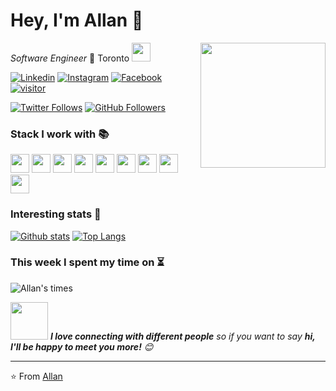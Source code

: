 # Hey, I'm Allan 👋 

<img align='right' src="https://media.giphy.com/media/M9gbBd9nbDrOTu1Mqx/giphy.gif" width="200">

_Software Engineer_ 🍁 Toronto 
<img src="https://media.giphy.com/media/WUlplcMpOCEmTGBtBW/giphy.gif" width="30"> 

[![Linkedin](https://img.shields.io/badge/-Allan_Im-blue?style=flat&logo=Linkedin&logoColor=white&link=https://www.linkedin.com/in/allanim/)](https://www.linkedin.com/in/allanim/)
[![Instagram](https://img.shields.io/badge/-@allan.im-red?style=flat&logo=instagram&logoColor=white&link=https://www.instagram.com/allan.im/)](https://www.instagram.com/allan.im/)
[![Facebook](https://img.shields.io/badge/-allan.syim-3b5998?style=flat&labelColor=3b5998&logo=facebook&logoColor=white&link=https://www.facebook.com/allan.syim/)](https://www.facebook.com/allan.syim/)
[![visitor](https://hits.seeyoufarm.com/api/count/incr/badge.svg?url=https%3A%2F%2Fgithub.com%2Fallanim)](https://hits.seeyoufarm.com)

[![Twitter Follows](https://img.shields.io/twitter/follow/allanlogs?label=Follow)](https://twitter.com/allanlogs)
[![GitHub Followers](https://img.shields.io/github/followers/allanim?label=Follow&style=social)](https://github.com/allanim?tab=followers)


### Stack I work with 📚
<code><img height="30" src="https://www.vectorlogo.zone/logos/java/java-icon.svg"></code>
<code><img height="30" src="https://www.vectorlogo.zone/logos/javascript/javascript-icon.svg"></code>
<code><img height="30" src="https://www.vectorlogo.zone/logos/typescriptlang/typescriptlang-icon.svg"></code>
<code><img height="30" src="https://www.vectorlogo.zone/logos/kotlinlang/kotlinlang-icon.svg"></code>
<code><img height="30" src="https://www.vectorlogo.zone/logos/groovy-lang/groovy-lang-icon.svg"></code>
<code><img height="30" src="https://www.vectorlogo.zone/logos/swift/swift-icon.svg"></code>
<code><img height="30" src="https://www.vectorlogo.zone/logos/golang/golang-icon.svg"></code>
<code><img height="30" src="https://www.vectorlogo.zone/logos/sass-lang/sass-lang-icon.svg"></code>
<code><img height="30" src="https://www.vectorlogo.zone/logos/w3_html5/w3_html5-icon.svg"></code>

<!--
### A little more about me... <img src="https://media.giphy.com/media/VgCDAzcKvsR6OM0uWg/giphy.gif" width="50">


```javascript
const allan = {
    pronouns: "He" | "Him",
    code: ["Java", "Kotlin", "Groovy", "Swift", "Javascript", "Typescript", "Go"],
    technologies: {
        mobileApp: ["Android App", "iOS App"],
        frontEnd: {
            js: ["Vue", "Angular", "React", "Next.js"],
            css: ["scss", "bootstrap", "bulma", "materialize"]
        },
        backEnd: {
            java: ["Spring", "Spring Boot", "Tomcat"],
            js: ["Node.js", "Express"],
            misc: ["bash", "systemd"]
        },
        devOps: ["AWS", "Docker🐳", "Jenkins", "Travis"],
        databases: ["Oracle", "PostgreSQL", "MySql", "SQLite", "H2DB"],
        misc: ["Firebase", "Selenium"]
    },
    architecture: ["Microservice", "Serverless", "Progressive webapp", "Single page applications"]
};
```-->


### Interesting stats 🔣
[![Github stats](https://github-readme-stats.vercel.app/api?username=allanim&show_icons=true&count_private=true&hide=issues&title_color=015565&text_color=43a699&icon_color=c9341c&bg_color=e7eef4)](https://github.com/allanim)
[![Top Langs](https://github-readme-stats.vercel.app/api/top-langs/?username=allanim&layout=compact&title_color=015565&text_color=43a699&icon_color=c9341c&bg_color=e7eef4)](https://github.com/allanim)



### This week I spent my time on ⏳
![Allan's times](https://aim-functions.vogle.com/wakatime)

<!--START_SECTION:waka
```text
📌 Timezone: America/Toronto
🔛 Duration: 27 July, 2020 - 02 August, 2020

💬 Languages: 
TypeScript  18 hrs 28 mins      █████████░░░░░░░░░░░░░░░░    37.42 % 
Java        16 hrs 30 mins      ████████░░░░░░░░░░░░░░░░░    33.43 % 
Other       4 hrs 35 mins       ██░░░░░░░░░░░░░░░░░░░░░░░    09.31 % 
HTML        3 hrs 41 mins       █░░░░░░░░░░░░░░░░░░░░░░░░    07.46 % 
JSON        2 hrs 50 mins       █░░░░░░░░░░░░░░░░░░░░░░░░    05.75 %

🔥 Editors: 
WebStorm    24 hrs 32 mins      ████████████░░░░░░░░░░░░░    49.69 % 
IntelliJ    20 hrs 27 mins      ██████████░░░░░░░░░░░░░░░    41.44 % 
Zsh         4 hrs 2 mins        ██░░░░░░░░░░░░░░░░░░░░░░░    08.19 % 
DataGrip    19 mins             ░░░░░░░░░░░░░░░░░░░░░░░░░    00.65 % 
VS Code     0 secs              ░░░░░░░░░░░░░░░░░░░░░░░░░    00.03 %

💻 Operating Systems: 
Mac         48 hrs              ████████████████████████░    97.20 % 
Windows     1 hr 23 mins        ░░░░░░░░░░░░░░░░░░░░░░░░░    02.80 %
```
END_SECTION:waka-->

<img src="https://media.giphy.com/media/LnQjpWaON8nhr21vNW/giphy.gif" width="60"> <em><b>I love connecting with different people</b> so if you want to say <b>hi, I'll be happy to meet you more!</b> 😊</em>

---

⭐️ From [Allan](https://allanim.com)
